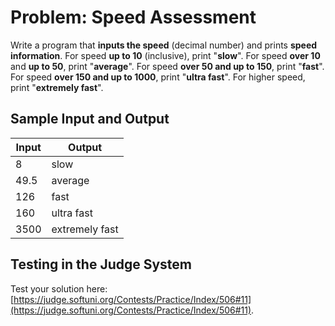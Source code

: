 # Problem: Speed Assessment

Write a program that **inputs the speed** (decimal number) and prints **speed information**. For speed **up to 10** (inclusive), print "**slow**". For speed **over 10** and **up to 50**, print "**average**". For speed **over 50 and up to 150**, print "**fast**". For speed **over 150 and up to 1000**, print "**ultra fast**". For higher speed, print "**extremely fast**".

## Sample Input and Output

| Input | Output         |
| ----- | -------------- |
| 8     | slow           |
| 49.5  | average        |
| 126   | fast           |
| 160   | ultra fast     |
| 3500  | extremely fast |

## Testing in the Judge System

Test your solution here: [https://judge.softuni.org/Contests/Practice/Index/506#11](https://judge.softuni.org/Contests/Practice/Index/506#11).
